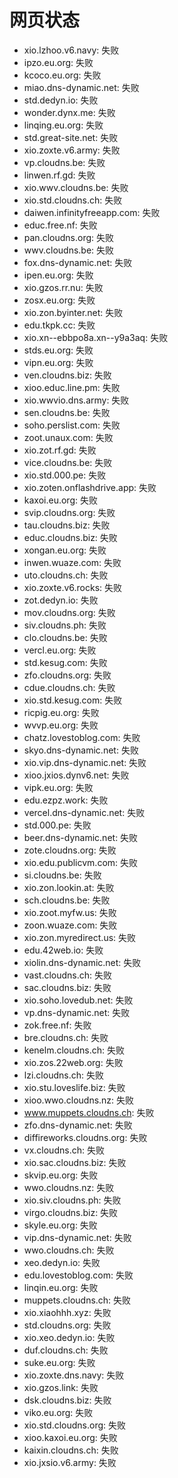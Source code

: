 # 网页状态
- xio.lzhoo.v6.navy: 失败
- ipzo.eu.org: 失败
- kcoco.eu.org: 失败
- miao.dns-dynamic.net: 失败
- std.dedyn.io: 失败
- wonder.dynx.me: 失败
- linqing.eu.org: 失败
- std.great-site.net: 失败
- xio.zoxte.v6.army: 失败
- vp.cloudns.be: 失败
- linwen.rf.gd: 失败
- xio.wwv.cloudns.be: 失败
- xio.std.cloudns.ch: 失败
- daiwen.infinityfreeapp.com: 失败
- educ.free.nf: 失败
- pan.cloudns.org: 失败
- wwv.cloudns.be: 失败
- fox.dns-dynamic.net: 失败
- ipen.eu.org: 失败
- xio.gzos.rr.nu: 失败
- zosx.eu.org: 失败
- xio.zon.byinter.net: 失败
- edu.tkpk.cc: 失败
- xio.xn--ebbpo8a.xn--y9a3aq: 失败
- stds.eu.org: 失败
- vipn.eu.org: 失败
- ven.cloudns.biz: 失败
- xioo.educ.line.pm: 失败
- xio.wwvio.dns.army: 失败
- sen.cloudns.be: 失败
- soho.perslist.com: 失败
- zoot.unaux.com: 失败
- xio.zot.rf.gd: 失败
- vice.cloudns.be: 失败
- xio.std.000.pe: 失败
- xio.zoten.onflashdrive.app: 失败
- kaxoi.eu.org: 失败
- svip.cloudns.org: 失败
- tau.cloudns.biz: 失败
- educ.cloudns.biz: 失败
- xongan.eu.org: 失败
- inwen.wuaze.com: 失败
- uto.cloudns.ch: 失败
- xio.zoxte.v6.rocks: 失败
- zot.dedyn.io: 失败
- mov.cloudns.org: 失败
- siv.cloudns.ph: 失败
- clo.cloudns.be: 失败
- vercl.eu.org: 失败
- std.kesug.com: 失败
- zfo.cloudns.org: 失败
- cdue.cloudns.ch: 失败
- xio.std.kesug.com: 失败
- ricpig.eu.org: 失败
- wvvp.eu.org: 失败
- chatz.lovestoblog.com: 失败
- skyo.dns-dynamic.net: 失败
- xio.vip.dns-dynamic.net: 失败
- xioo.jxios.dynv6.net: 失败
- vipk.eu.org: 失败
- edu.ezpz.work: 失败
- vercel.dns-dynamic.net: 失败
- std.000.pe: 失败
- beer.dns-dynamic.net: 失败
- zote.cloudns.org: 失败
- xio.edu.publicvm.com: 失败
- si.cloudns.be: 失败
- xio.zon.lookin.at: 失败
- sch.cloudns.be: 失败
- xio.zoot.myfw.us: 失败
- zoon.wuaze.com: 失败
- xio.zon.myredirect.us: 失败
- edu.42web.io: 失败
- xiolin.dns-dynamic.net: 失败
- vast.cloudns.ch: 失败
- sac.cloudns.biz: 失败
- xio.soho.lovedub.net: 失败
- vp.dns-dynamic.net: 失败
- zok.free.nf: 失败
- bre.cloudns.ch: 失败
- kenelm.cloudns.ch: 失败
- xio.zos.22web.org: 失败
- lzi.cloudns.ch: 失败
- xio.stu.loveslife.biz: 失败
- xioo.wwo.cloudns.nz: 失败
- www.muppets.cloudns.ch: 失败
- zfo.dns-dynamic.net: 失败
- diffireworks.cloudns.org: 失败
- vx.cloudns.ch: 失败
- xio.sac.cloudns.biz: 失败
- skvip.eu.org: 失败
- wwo.cloudns.nz: 失败
- xio.siv.cloudns.ph: 失败
- virgo.cloudns.biz: 失败
- skyle.eu.org: 失败
- vip.dns-dynamic.net: 失败
- wwo.cloudns.ch: 失败
- xeo.dedyn.io: 失败
- edu.lovestoblog.com: 失败
- linqin.eu.org: 失败
- muppets.cloudns.ch: 失败
- xio.xiaohhh.xyz: 失败
- std.cloudns.org: 失败
- xio.xeo.dedyn.io: 失败
- duf.cloudns.ch: 失败
- suke.eu.org: 失败
- xio.zoxte.dns.navy: 失败
- xio.gzos.link: 失败
- dsk.cloudns.biz: 失败
- viko.eu.org: 失败
- xio.std.cloudns.org: 失败
- xioo.kaxoi.eu.org: 失败
- kaixin.cloudns.ch: 失败
- xio.jxsio.v6.army: 失败
